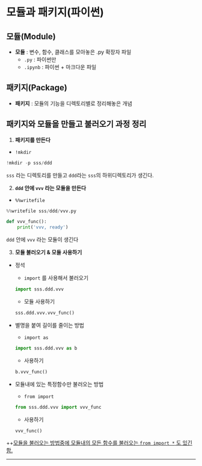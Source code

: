 #  모듈과 패키지(파이썬)



## 모듈(Module)

+ **모듈** : 변수, 함수, 클래스를 모아놓은 .py 확장자 파일
  + `.py` : 파이썬만
  + `.ipynb` : 파이썬 + 마크다운 파일





## 패키지(Package)

+ **패키지** : 모듈의 기능을 디렉토리별로 정리해놓은 개념





## 패키지와 모듈을 만들고 불러오기 과정 정리

1. **패키지를 만든다**

+ `!mkdir`

```python
!mkdir -p sss/ddd
```

`sss` 라는 디렉토리를 만들고 `ddd`라는 `sss`의 하위디렉토리가 생긴다.



2. **`ddd` 안에 `vvv` 라는 모듈을 만든다**

+ `%%writefile`

```python
%%writefile sss/ddd/vvv.py

def vvv_func():
    print('vvv, ready')
```

`ddd` 안에 `vvv` 라는 모듈이 생긴다



3. **모듈 불러오기 & 모듈 사용하기** 

+ 정석

  + `import` 를 사용해서 불러오기

  ```python
  import sss.ddd.vvv
  ```

  + 모듈 사용하기

  ```py
  sss.ddd.vvv.vvv_func()
  ```

  

+ 별명을 붙여 길이를 줄이는 방법

  + `import as`

  ```python
  import sss.ddd.vvv as b
  ```

  + 사용하기

  ```python
  b.vvv_func()
  ```

  

+ 모듈내에 있는 특정함수만 불러오는 방법

  + `from import`

  ```python
  from sss.ddd.vvv import vvv_func
  ```

  + 사용하기

  ```python
  vvv_func()
  ```



++<u>모듈을 불러오는 방법중에 모듈내의 모든 함수를 불러오는 `from import *` 도 있긴함.</u>





*****

